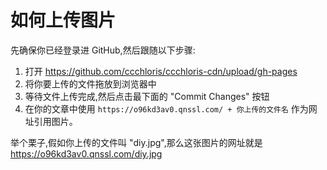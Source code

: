 # 如何上传图片

先确保你已经登录进 GitHub,然后跟随以下步骤:

 1. 打开 https://github.com/ccchloris/ccchloris-cdn/upload/gh-pages
 2. 将你要上传的文件拖放到浏览器中
 3. 等待文件上传完成,然后点击最下面的 "Commit Changes" 按钮
 4. 在你的文章中使用 `https://o96kd3av0.qnssl.com/ + 你上传的文件名` 作为网址引用图片。

举个栗子,假如你上传的文件叫 "diy.jpg",那么这张图片的网址就是 https://o96kd3av0.qnssl.com/diy.jpg
